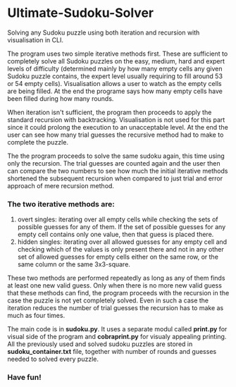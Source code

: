 # Ultimate-Sudoku-Solver
Solving any Sudoku puzzle using both iteration and recursion with visualisation in CLI.

The program uses two simple iterative methods first. These are sufficient to completely solve all Sudoku puzzles on the easy, medium, hard and expert levels of difficulty (determined mainly by how many empty cells any given Sudoku puzzle contains, the expert level usually requiring to fill around 53 or 54 empty cells). Visualisation allows a user to watch as the empty cells are being filled. At the end the programe says how many empty cells have been filled during how many rounds.

When iteration isn't sufficient, the program then proceeds to apply the standard recursion with backtracking. Visualisation is not used for this part since it could prolong the execution to an unacceptable level. At the end the user can see how many trial guesses the recursive method had to make to complete the puzzle.

The the program proceeds to solve the same sudoku again, this time using only the recursion. The trial guesses are counted again and the user then can compare the two numbers to see how much the initial iterative methods shortened the subsequent recursion when compared to just trial and error approach of mere recursion method.

### The two iterative methods are:
1. overt singles: iterating over all empty cells while checking the sets of possible guesses for any of them. If the set of possible guesses for any empty cell contains only one value, then that guess is placed there.
2. hidden singles: iterating over all allowed guesses for any empty cell and checking which of the values is only present there and not in any other set of allowed guesses for empty cells either on the same row, or the same column or the same 3x3-square.

These two methods are performed repeatedly as long as any of them finds at least one new valid guess. Only when there is no more new valid guess that these methods can find, the program proceeds with the recursion in the case the puzzle is not yet completely solved. Even in such a case the iteration reduces the number of trial guesses the recursion has to make as much as four times.

The main code is in **sudoku.py**. It uses a separate modul called **print.py** for visual side of the program and **cobraprint.py** for visualy appealing printing. All the previously used and solved sudoku puzzles are stored in **sudoku_container.txt** file, together with number of rounds and guesses needed to solved every puzzle.

### Have fun!
